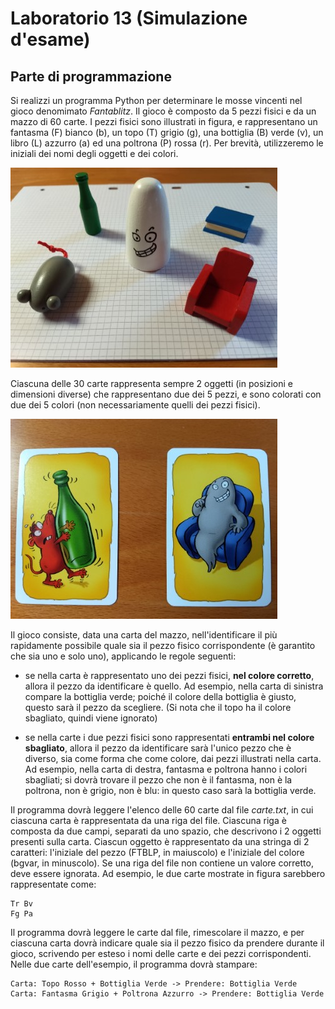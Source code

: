 # Laboratorio 13 (Simulazione d'esame)

## Parte di programmazione

Si realizzi un programma Python per determinare le mosse vincenti nel gioco denomimato _Fantablitz_. Il gioco è composto
da 5 pezzi fisici e da un mazzo di 60 carte. I pezzi fisici sono illustrati in figura, e rappresentano un fantasma (F)
bianco (b), un topo (T) grigio (g), una bottiglia (B) verde (v), un libro (L) azzurro (a) ed una poltrona (P) rossa (r).
Per brevità, utilizzeremo le iniziali dei nomi degli oggetti e dei colori.

![Pezzi del gioco](pezzi_gioco_small.jpg)

Ciascuna delle 30 carte rappresenta sempre 2 oggetti (in posizioni e dimensioni diverse) che rappresentano due dei 5
pezzi, e sono colorati con due dei 5 colori (non necessariamente quelli dei pezzi fisici).

![Esempi di carte del gioco](carte_gioco_small.jpg)

Il gioco consiste, data una carta del mazzo, nell'identificare il più rapidamente possibile quale sia il pezzo fisico
corrispondente (è garantito che sia uno e solo uno), applicando le regole seguenti:

- se nella carta è rappresentato uno dei pezzi fisici, **nel colore corretto**, allora il pezzo da identificare è
  quello. Ad esempio, nella carta di sinistra compare la bottiglia verde; poiché il colore della bottiglia è giusto,
  questo sarà il pezzo da scegliere. (Si nota che il topo ha il colore sbagliato, quindi viene ignorato)

- se nella carte i due pezzi fisici sono rappresentati **entrambi nel colore sbagliato**, allora il pezzo da
  identificare sarà l'unico pezzo che è diverso, sia come forma che come colore, dai pezzi illustrati nella carta. Ad
  esempio, nella carta di destra, fantasma e poltrona hanno i colori sbagliati; si dovrà trovare il pezzo che non è il
  fantasma, non è la poltrona, non è grigio, non è blu: in questo caso sarà la bottiglia verde.

Il programma dovrà leggere l'elenco delle 60 carte dal file *carte.txt*, in cui ciascuna carta è rappresentata da una
riga del file. Ciascuna riga è composta da due campi, separati da uno spazio, che descrivono i 2 oggetti presenti sulla
carta. Ciascun oggetto è rappresentato da una stringa di 2 caratteri: l'iniziale del pezzo (FTBLP, in maiuscolo) e
l'iniziale del colore (bgvar, in minuscolo). Se una riga del file non contiene un valore corretto, deve essere ignorata.
Ad esempio, le due carte mostrate in figura sarebbero rappresentate come:

    Tr Bv
    Fg Pa

Il programma dovrà leggere le carte dal file, rimescolare il mazzo, e per ciascuna carta dovrà indicare quale sia il
pezzo fisico da prendere durante il gioco, scrivendo per esteso i nomi delle carte e dei pezzi corrispondenti. Nelle due
carte dell'esempio, il programma dovrà stampare:

    Carta: Topo Rosso + Bottiglia Verde -> Prendere: Bottiglia Verde
    Carta: Fantasma Grigio + Poltrona Azzurro -> Prendere: Bottiglia Verde

